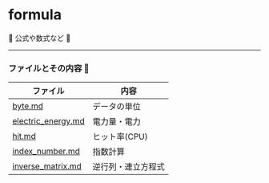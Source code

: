 # formula

:dog: 公式や数式など :dog:

---

### ファイルとその内容 :dog:

| ファイル                                 | 内容               |
|------------------------------------------|--------------------|
| [byte.md](byte.md)                       | データの単位       |
| [electric_energy.md](electric_energy.md) | 電力量・電力       |
| [hit.md](hit.md)                         | ヒット率(CPU)      |
| [index_number.md](index_number.md)       | 指数計算           |
| [inverse_matrix.md](inverse_matrix.md)   | 逆行列・連立方程式 |

